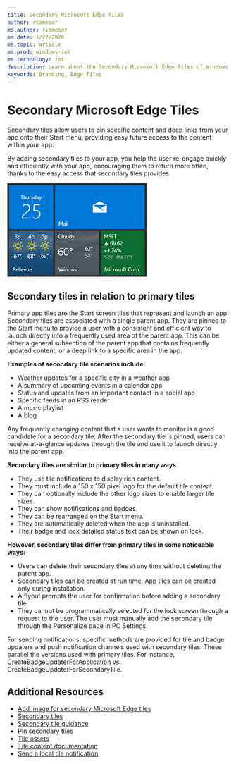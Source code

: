 ```yaml
---
title: Secondary Microsoft Edge Tiles
author: rsameser
ms.author: riameser
ms.date: 1/27/2020
ms.topic: article
ms.prod: windows-iot
ms.technology: iot
description: Learn about the Secondary Microsoft Edge Tiles of Windows 10 IoT Enterprise.
keywords: Branding, Edge Tiles
---
```


# Secondary Microsoft Edge Tiles
Secondary tiles allow users to pin specific content and deep links from your app onto their Start menu, providing easy future access to the content within your app.

By adding secondary tiles to your app, you help the user re-engage quickly and efficiently with your app, encouraging them to return more often, thanks to the easy access that secondary tiles provides.

![Screenshot of secondary tiles](media/secondarytiles.png)

## Secondary tiles in relation to primary tiles
Primary app tiles are the Start screen tiles that represent and launch an app. Secondary tiles are associated with a single parent app. They are pinned to the Start menu to provide a user with a consistent and efficient way to launch directly into a frequently used area of the parent app. This can be either a general subsection of the parent app that contains frequently updated content, or a deep link to a specific area in the app.

**Examples of secondary tile scenarios include:**

* Weather updates for a specific city in a weather app
* A summary of upcoming events in a calendar app
* Status and updates from an important contact in a social app
* Specific feeds in an RSS reader
* A music playlist
* A blog

Any frequently changing content that a user wants to monitor is a good candidate for a secondary tile. After the secondary tile is pinned, users can receive at-a-glance updates through the tile and use it to launch directly into the parent app.

**Secondary tiles are similar to primary tiles in many ways**

* They use tile notifications to display rich content.
* They must include a 150 x 150 pixel logo for the default tile content.
* They can optionally include the other logo sizes to enable larger tile sizes.
* They can show notifications and badges.
* They can be rearranged on the Start menu.
* They are automatically deleted when the app is uninstalled.
* Their badge and lock detailed status text can be shown on lock.

**However, secondary tiles differ from primary tiles in some noticeable ways:**

* Users can delete their secondary tiles at any time without deleting the parent app.
* Secondary tiles can be created at run time. App tiles can be created only during installation.
* A flyout prompts the user for confirmation before adding a secondary tile.
* They cannot be programmatically selected for the lock screen through a request to the user. The user must manually add the secondary tile through the Personalize page in PC Settings.

For sending notifications, specific methods are provided for tile and badge updaters and push notification channels used with secondary tiles. These parallel the versions used with primary tiles. For instance, CreateBadgeUpdaterForApplication vs. CreateBadgeUpdaterForSecondaryTile.


## Additional Resources
* [Add image for secondary Microsoft Edge tiles](https://docs.microsoft.com/windows/configuration/start-secondary-tiles)
* [Secondary tiles](https://docs.microsoft.com/windows/uwp/design/shell/tiles-and-notifications/secondary-tiles)
* [Secondary tile guidance](https://docs.microsoft.com/windows/uwp/design/shell/tiles-and-notifications/secondary-tiles-guidance)
* [Pin secondary tiles](https://docs.microsoft.com/windows/uwp/design/shell/tiles-and-notifications/secondary-tiles-pinning)
* [Tile assets](https://docs.microsoft.com/windows/uwp/design/style/app-icons-and-logos)
* [Tile content documentation](https://docs.microsoft.com/windows/uwp/design/shell/tiles-and-notifications/create-adaptive-tiles)
* [Send a local tile notification](https://docs.microsoft.com/windows/uwp/design/shell/tiles-and-notifications/sending-a-local-tile-notification)
